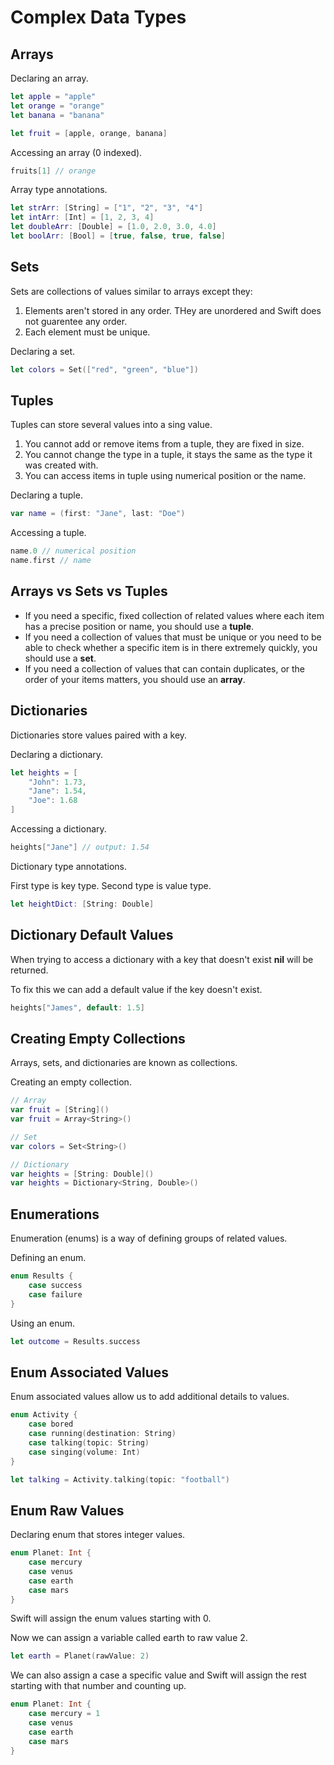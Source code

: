 # Complex Data Types

## Arrays

Declaring an array.
``` swift
let apple = "apple"
let orange = "orange"
let banana = "banana"

let fruit = [apple, orange, banana]
```

Accessing an array (0 indexed).
``` swift
fruits[1] // orange
```

Array type annotations.
``` swift
let strArr: [String] = ["1", "2", "3", "4"]
let intArr: [Int] = [1, 2, 3, 4]
let doubleArr: [Double] = [1.0, 2.0, 3.0, 4.0]
let boolArr: [Bool] = [true, false, true, false]
```

## Sets

Sets are collections of values similar to arrays except they:
1. Elements aren't stored in any order. THey are unordered and Swift does not guarentee any order.
2. Each element must be unique.

Declaring a set.
``` swift
let colors = Set(["red", "green", "blue"])
```

## Tuples

Tuples can store several values into a sing value.
1. You cannot add or remove items from a tuple, they are fixed in size.
2. You cannot change the type in a tuple, it stays the same as the type it was created with.
3. You can access items in tuple using numerical position or the name.

Declaring a tuple.
``` swift
var name = (first: "Jane", last: "Doe")
```

Accessing a tuple.
``` swift
name.0 // numerical position
name.first // name
```

## Arrays vs Sets vs Tuples 

- If you need a specific, fixed collection of related values where each item has a precise position or name, you should use a **tuple**.
- If you need a collection of values that must be unique or you need to be able to check whether a specific item is in there extremely quickly, you should use a **set**.
- If you need a collection of values that can contain duplicates, or the order of your items matters, you should use an **array**.

## Dictionaries

Dictionaries store values paired with a key.

Declaring a dictionary.
``` swift
let heights = [
    "John": 1.73,
    "Jane": 1.54,
    "Joe": 1.68
]
```

Accessing a dictionary.
``` swift
heights["Jane"] // output: 1.54
```

Dictionary type annotations.

First type is key type.
Second type is value type.
``` swift
let heightDict: [String: Double]
```

## Dictionary Default Values

When trying to access a dictionary with a key that doesn't exist **nil** will be returned.

To fix this we can add a default value if the key doesn't exist.

``` swift
heights["James", default: 1.5]
```

## Creating Empty Collections

Arrays, sets, and dictionaries are known as collections.

Creating an empty collection.
``` swift
// Array
var fruit = [String]()
var fruit = Array<String>()

// Set
var colors = Set<String>()

// Dictionary
var heights = [String: Double]()
var heights = Dictionary<String, Double>()
```

## Enumerations

Enumeration (enums) is a way of defining groups of related values.

Defining an enum.
``` swift
enum Results {
    case success
    case failure
}
```

Using an enum.

``` swift
let outcome = Results.success
```

## Enum Associated Values

Enum associated values allow us to add additional details to values.
``` swift
enum Activity {
    case bored
    case running(destination: String)
    case talking(topic: String)
    case singing(volume: Int)
}
```

``` swift
let talking = Activity.talking(topic: "football")
```

## Enum Raw Values

Declaring enum that stores integer values.
``` swift
enum Planet: Int {
    case mercury
    case venus
    case earth
    case mars
}
```
Swift will assign the enum values starting with 0.

Now we can assign a variable called earth to raw value 2.
``` swift
let earth = Planet(rawValue: 2)
```

We can also assign a case a specific value and Swift will assign the rest starting with that number and counting up.
``` swift
enum Planet: Int {
    case mercury = 1
    case venus
    case earth
    case mars
}
```
